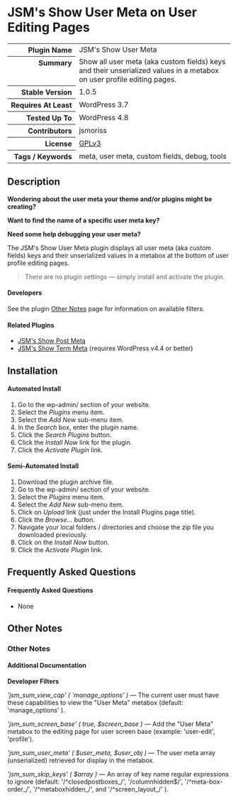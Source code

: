 <h1>JSM&#039;s Show User Meta on User Editing Pages</h1>

<table>
<tr><th align="right" valign="top" nowrap>Plugin Name</th><td>JSM&#039;s Show User Meta</td></tr>
<tr><th align="right" valign="top" nowrap>Summary</th><td>Show all user meta (aka custom fields) keys and their unserialized values in a metabox on user profile editing pages.</td></tr>
<tr><th align="right" valign="top" nowrap>Stable Version</th><td>1.0.5</td></tr>
<tr><th align="right" valign="top" nowrap>Requires At Least</th><td>WordPress 3.7</td></tr>
<tr><th align="right" valign="top" nowrap>Tested Up To</th><td>WordPress 4.8</td></tr>
<tr><th align="right" valign="top" nowrap>Contributors</th><td>jsmoriss</td></tr>
<tr><th align="right" valign="top" nowrap>License</th><td><a href="https://www.gnu.org/licenses/gpl.txt">GPLv3</a></td></tr>
<tr><th align="right" valign="top" nowrap>Tags / Keywords</th><td>meta, user meta, custom fields, debug, tools</td></tr>
</table>

<h2>Description</h2>

<p><strong>Wondering about the user meta your theme and/or plugins might be creating?</strong></p>

<p><strong>Want to find the name of a specific user meta key?</strong></p>

<p><strong>Need some help debugging your user meta?</strong></p>

<p>The JSM's Show User Meta plugin displays all user meta (aka custom fields) keys and their unserialized values in a metabox at the bottom of user profile editing pages.</p>

<blockquote>
<p>There are no plugin settings &mdash; simply install and activate the plugin.</p>
</blockquote>

<h4>Developers</h4>

<p>See the plugin <a href="https://wordpress.org/plugins/jsm-show-user-meta/other_notes/">Other Notes</a> page for information on available filters.</p>

<h4>Related Plugins</h4>

<ul>
<li><a href="https://wordpress.org/plugins/jsm-show-post-meta/">JSM's Show Post Meta</a></li>
<li><a href="https://wordpress.org/plugins/jsm-show-term-meta/">JSM's Show Term Meta</a> (requires WordPress v4.4 or better)</li>
</ul>


<h2>Installation</h2>

<h4>Automated Install</h4>

<ol>
<li>Go to the wp-admin/ section of your website.</li>
<li>Select the <em>Plugins</em> menu item.</li>
<li>Select the <em>Add New</em> sub-menu item.</li>
<li>In the <em>Search</em> box, enter the plugin name.</li>
<li>Click the <em>Search Plugins</em> button.</li>
<li>Click the <em>Install Now</em> link for the plugin.</li>
<li>Click the <em>Activate Plugin</em> link.</li>
</ol>

<h4>Semi-Automated Install</h4>

<ol>
<li>Download the plugin archive file.</li>
<li>Go to the wp-admin/ section of your website.</li>
<li>Select the <em>Plugins</em> menu item.</li>
<li>Select the <em>Add New</em> sub-menu item.</li>
<li>Click on <em>Upload</em> link (just under the Install Plugins page title).</li>
<li>Click the <em>Browse...</em> button.</li>
<li>Navigate your local folders / directories and choose the zip file you downloaded previously.</li>
<li>Click on the <em>Install Now</em> button.</li>
<li>Click the <em>Activate Plugin</em> link.</li>
</ol>


<h2>Frequently Asked Questions</h2>

<h4>Frequently Asked Questions</h4>

<ul>
<li>None</li>
</ul>


<h2>Other Notes</h2>

<h3>Other Notes</h3>
<h4>Additional Documentation</h4>

<p><strong>Developer Filters</strong></p>

<p><em>'jsm_sum_view_cap' ( 'manage_options' )</em> &mdash; The current user must have these capabilities to view the "User Meta" metabox (default: 'manage_options' ).</p></p>

<p><em>'jsm_sum_screen_base' ( true, $screen_base )</em> &mdash; Add the "User Meta" metabox to the editing page for user screen base (example: 'user-edit', 'profile').</p></p>

<p><em>'jsm_sum_user_meta' ( $user_meta, $user_obj )</em> &mdash; The user meta array (unserialized) retrieved for display in the metabox.</p></p>

<p><em>'jsm_sum_skip_keys' ( $array )</em> &mdash; An array of key name regular expressions to ignore (default: '/^closedpostboxes_/', '/columnhidden$/', '/^meta-box-order_/', '/^metaboxhidden_/', and '/^screen_layout_/' ).</p></p>

